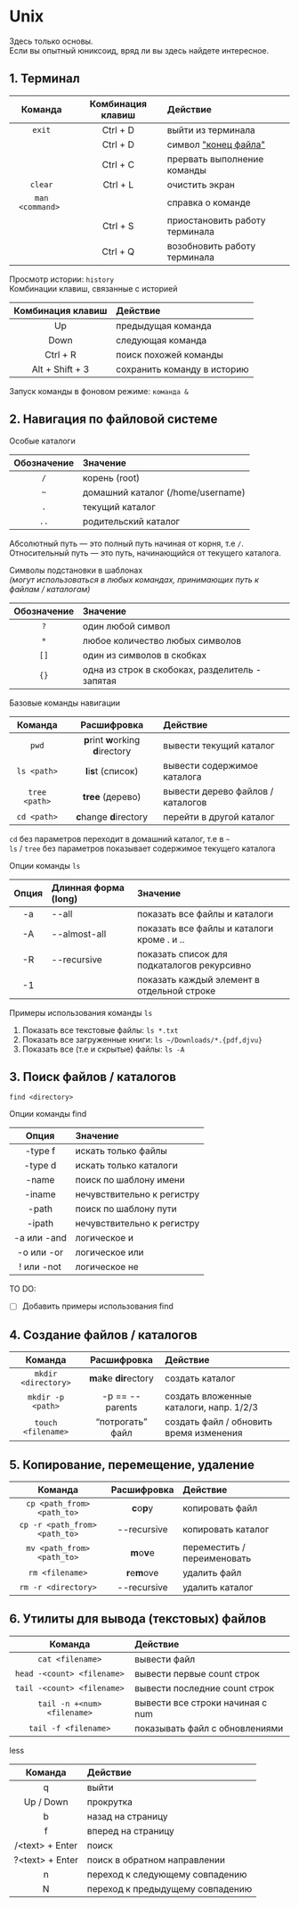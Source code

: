 # Unix

Здесь только основы. <br>
Если вы опытный юниксоид, вряд ли вы здесь найдете интересное.

## 1. Терминал

|    Команда       | Комбинация клавиш | Действие                        |
|:----------------:|:-----------------:|:--------------------------------|
|    `exit`        |     Ctrl + D      | выйти из терминала              |
|                  |     Ctrl + D      | символ ["конец файла"](https://ru.wikipedia.org/wiki/EOF)|
|                  |     Ctrl + C      | прервать выполнение команды     |
|    `clear`       |     Ctrl + L      | очистить экран                  |
| `man <command> ` |                   | справка о команде               |
|                  |     Ctrl + S      | приостановить работу терминала  |
|                  |     Ctrl + Q      | возобновить работу терминала    |

Просмотр истории: `history` <br>
Комбинации клавиш, связанные с историей

| Комбинация клавиш | Действие                    |
|:-----------------:|:----------------------------|
|        Up         | предыдущая команда          |
|       Down        | следующая команда           |
|     Ctrl + R      | поиск похожей команды       |
|  Alt + Shift + 3  | сохранить команду в историю |


Запуск команды в фоновом режиме: `команда &`

## 2. Навигация по файловой системе

Особые каталоги

| Обозначение | Значение                          |
|:-----------:|:----------------------------------|
|    `/`      | корень (root)                     |
|    `~`      | домашний каталог (/home/username) |
|    `.`      | текущий каталог                   |
|    `..`     | родительский каталог              |

Абсолютный путь — это полный путь начиная от корня, т.е `/`. <br>
Относительный путь — это путь, начинающийся от текущего каталога.

Символы подстановки в шаблонах <br>
*(могут использоваться в любых командах, принимающих путь к файлам / каталогам)*

| Обозначение | Значение                                        |
|:-----------:|:------------------------------------------------|
|    `?`      | один любой символ                               |
|    `*`      | любое количество любых символов                 |
|    `[]`     | один из символов в скобках                      |
|    `{}`     | одна из строк в скобоках, разделитель - запятая |

Базовые команды навигации

|   Команда     |             Расшифровка             | Действие                          |
|:-------------:|:-----------------------------------:|:----------------------------------|
|    `pwd`      | **p**rint **w**orking **d**irectory | вывести текущий каталог           |
| `ls <path>`   |        **l**i**s**t (список)        | вывести содержимое каталога       |
| `tree <path>` |            **tree** (дерево)        | вывести дерево файлов / каталогов |
| `cd <path>`   |      **c**hange **d**irectory       | перейти в другой каталог          |

`cd` без параметров переходит в домашний каталог, т.е в `~` <br>
`ls` / `tree` без параметров показывает содержимое текущего каталога

Опции команды `ls`

|  Опция  | Длинная форма (long) | Значение                                     |
|:-------:|:---------------------|:---------------------------------------------|
|   -a    | \-\-all              | показать все файлы и каталоги                |
|   -A    | \-\-almost-all       | показать все файлы и каталоги кроме . и \.\. |
|   -R    | \-\-recursive        | показать список для подкаталогов рекурсивно  |
|   -1    |                      | показать каждый элемент в отдельной строке   |

Примеры использования команды `ls`
1) Показать все текстовые файлы: `ls *.txt`
2) Показать все загруженные книги: `ls ~/Downloads/*.{pdf,djvu}`
3) Показать все (т.е и скрытые) файлы: `ls -A` 

## 3. Поиск файлов / каталогов

`find <directory>`

Опции команды find

|        Опция        | Значение                   |
|:-------------------:|:---------------------------|
|       -type f       | искать только файлы        |
|       -type d       | искать только каталоги     |
|  -name <file-mask>  | поиск по шаблону имени     |
|  -iname <file-mask> | нечувствительно к регистру |
|  -path <path-mask>  | поиск по шаблону пути      |
|  -ipath <path-mask> | нечувствительно к регистру |
|     -a или -and     | логическое и               |
|     -o или -or      | логическое или             |
|      ! или -not     | логическое не              |

TO DO:
- [ ] Добавить примеры использования find

## 4. Создание файлов / каталогов

|       Команда       |         Расшифровка        | Действие                                |
|:-------------------:|:--------------------------:|:----------------------------------------|
| `mkdir <directory>` | **m**a**k**e **dir**ectory | создать каталог                         |
| `mkdir -p <path>`   | -p == --parents            | создать вложенные каталоги, напр. 1/2/3 |
| `touch <filename>`  | “потрогать” файл           | создать файл / обновить время изменения |


## 5. Копирование, перемещение, удаление

|            Команда            |   Расшифровка  | Действие                    |
|:-----------------------------:|:--------------:|:----------------------------|
| `cp <path_from> <path_to>`    | **c**o**p**y   | копировать файл             |
| `cp -r <path_from> <path_to>` | \-\-recursive  | копировать каталог          |
| `mv <path_from> <path_to>`    | **m**o**v**e   | переместить / переименовать |
| `rm <filename>`               | **r**e**m**ove | удалить файл                |
| `rm -r <directory>`           | \-\-recursive  | удалить каталог             |


## 6. Утилиты для вывода (текстовых) файлов

|           Команда           | Действие                         |
|:---------------------------:|:---------------------------------|
| `cat <filename>`            | вывести файл                     |
| `head -<count> <filename>`  | вывести первые count строк       |
| `tail -<count> <filename>`  | вывести последние count строк    |
| `tail -n +<num> <filename>` | вывести все строки начиная с num |
| `tail -f <filename>`        | показывать файл с обновлениями   |

less

|      Команда      | Действие                         |
|:-----------------:|:---------------------------------|
| q                 | выйти                            |
| Up / Down         | прокрутка                        |
| b                 | назад на страницу                |
| f                 | вперед на страницу               |
| /\<text\> + Enter | поиск                            |
| ?\<text\> + Enter | поиск в обратном направлении     |
| n                 | переход к следующему совпадению  |
| N                 | переход к предыдущему совпадению |


